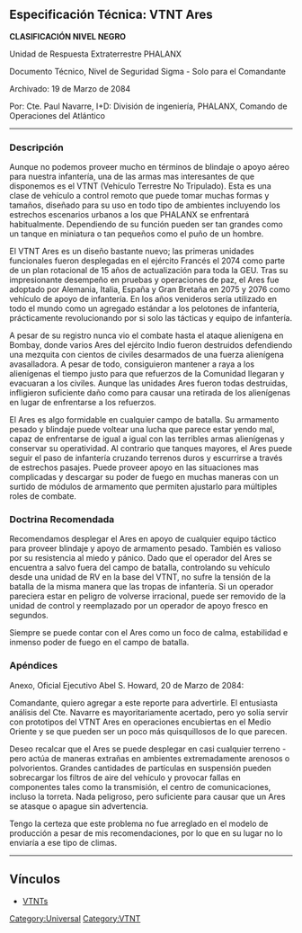 ## Especificación Técnica: VTNT Ares

**CLASIFICACIÓN NIVEL NEGRO**

Unidad de Respuesta Extraterrestre PHALANX

Documento Técnico, Nivel de Seguridad Sigma - Solo para el Comandante

Archivado: 19 de Marzo de 2084

Por: Cte. Paul Navarre, I+D: División de ingeniería, PHALANX, Comando de
Operaciones del Atlántico

------------------------------------------------------------------------

### Descripción

Aunque no podemos proveer mucho en términos de blindaje o apoyo aéreo
para nuestra infantería, una de las armas mas interesantes de que
disponemos es el VTNT (Vehículo Terrestre No Tripulado). Esta es una
clase de vehículo a control remoto que puede tomar muchas formas y
tamaños, diseñado para su uso en todo tipo de ambientes incluyendo los
estrechos escenarios urbanos a los que PHALANX se enfrentará
habitualmente. Dependiendo de su función pueden ser tan grandes como un
tanque en miniatura o tan pequeños como el puño de un hombre.

El VTNT Ares es un diseño bastante nuevo; las primeras unidades
funcionales fueron desplegadas en el ejército Francés el 2074 como parte
de un plan rotacional de 15 años de actualización para toda la GEU. Tras
su impresionante desempeño en pruebas y operaciones de paz, el Ares fue
adoptado por Alemania, Italia, España y Gran Bretaña en 2075 y 2076 como
vehículo de apoyo de infantería. En los años venideros sería utilizado
en todo el mundo como un agregado estándar a los pelotones de
infantería, prácticamente revolucionando por si solo las tácticas y
equipo de infantería.

A pesar de su registro nunca vio el combate hasta el ataque alienígena
en Bombay, donde varios Ares del ejército Indio fueron destruidos
defendiendo una mezquita con cientos de civiles desarmados de una fuerza
alienígena avasalladora. A pesar de todo, consiguieron mantener a raya a
los alienígenas el tiempo justo para que refuerzos de la Comunidad
llegaran y evacuaran a los civiles. Aunque las unidades Ares fueron
todas destruidas, infligieron suficiente daño como para causar una
retirada de los alienígenas en lugar de enfrentarse a los refuerzos.

El Ares es algo formidable en cualquier campo de batalla. Su armamento
pesado y blindaje puede voltear una lucha que parece estar yendo mal,
capaz de enfrentarse de igual a igual con las terribles armas
alienígenas y conservar su operatividad. Al contrario que tanques
mayores, el Ares puede seguir el paso de infantería cruzando terrenos
duros y escurrirse a través de estrechos pasajes. Puede proveer apoyo en
las situaciones mas complicadas y descargar su poder de fuego en muchas
maneras con un surtido de módulos de armamento que permiten ajustarlo
para múltiples roles de combate.

### Doctrina Recomendada

Recomendamos desplegar el Ares en apoyo de cualquier equipo táctico para
proveer blindaje y apoyo de armamento pesado. También es valioso por su
resistencia al miedo y pánico. Dado que el operador del Ares se
encuentra a salvo fuera del campo de batalla, controlando su vehículo
desde una unidad de RV en la base del VTNT, no sufre la tensión de la
batalla de la misma manera que las tropas de infantería. Si un operador
pareciera estar en peligro de volverse irracional, puede ser removido de
la unidad de control y reemplazado por un operador de apoyo fresco en
segundos.

Siempre se puede contar con el Ares como un foco de calma, estabilidad e
inmenso poder de fuego en el campo de batalla.

### Apéndices

Anexo, Oficial Ejecutivo Abel S. Howard, 20 de Marzo de 2084:

Comandante, quiero agregar a este reporte para advertirle. El entusiasta
análisis del Cte. Navarre es mayoritariamente acertado, pero yo solía
servir con prototipos del VTNT Ares en operaciones encubiertas en el
Medio Oriente y se que pueden ser un poco más quisquillosos de lo que
parecen.

Deseo recalcar que el Ares se puede desplegar en casi cualquier
terreno - pero actúa de maneras extrañas en ambientes extremadamente
arenosos o polvorientos. Grandes cantidades de partículas en suspensión
pueden sobrecargar los filtros de aire del vehículo y provocar fallas en
componentes tales como la transmisión, el centro de comunicaciones,
incluso la torreta. Nada peligroso, pero suficiente para causar que un
Ares se atasque o apague sin advertencia.

Tengo la certeza que este problema no fue arreglado en el modelo de
producción a pesar de mis recomendaciones, por lo que en su lugar no lo
enviaría a ese tipo de climas.

------------------------------------------------------------------------

## Vínculos

- [VTNTs](VTNTs "wikilink")

[Category:Universal](Category:Universal "wikilink")
[Category:VTNT](Category:VTNT "wikilink")